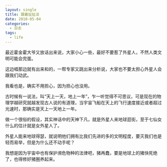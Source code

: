 ```yaml
---
layout: single
title: 跟着扯扯淡
date: 2010-05-04
categories:
  - 日志
tags:
  - life
---
```


最近霍金霍大爷又放话出来说，大家小心一些，最好不要惹了外星人，不然人类文明可能会完蛋。

这边唱那边就有出来和的，一帮专家又跳出来分析说，大家也不要太担心外星人会跟我们动武。

我看也是，确实不用担心，因为担心也没用。

古时候有一说法，叫“天上一天，地上一年”，乍一听觉得不可思议，可是现在的物理学越研究就越发现古人说的有道理，当宇宙飞船在天上的飞行速度接近或者超过光速时，那确实是天上一天地上一年。

做一个很俗的假设，其实神话中的天神下凡，就是外星人来地球逛街，至于七仙女什么的估计就是女外星人了。

外星人能来地球得瑟，就说明他们拥有比我们先进的多的文明程度，要灭我们也是轻而易举，但是为什么还不动手呢？

我想是因为宇宙中也有保护濒危物种的法律吧，猪再蠢，要是地球上的猪快死绝了，也得修好猪圈养起来。
